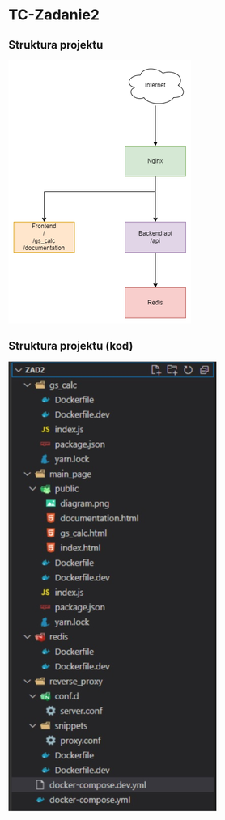 # TC-Zadanie2
## Struktura projektu
![](https://github.com/flexxxxer/TC-Zadanie2/blob/master/main_page/public/diagram.png?raw=true)
## Struktura projektu (kod)
![](https://github.com/flexxxxer/TC-Zadanie2/blob/master/main_page/public/stuktura-projektu.jpg?raw=true)
